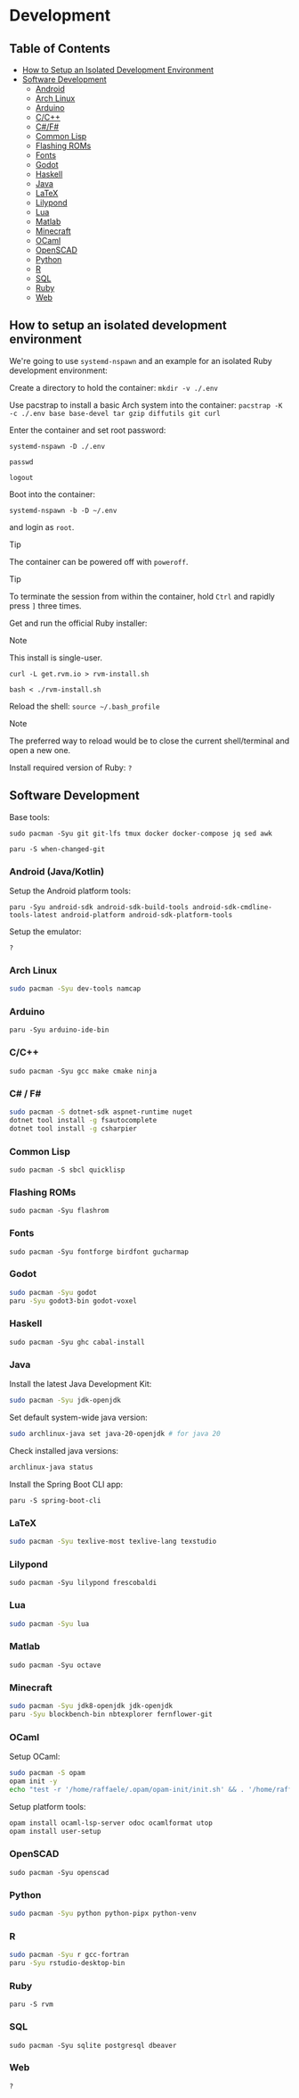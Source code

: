 # Development

<!-- https://wiki.archlinux.org/title/Security#Mandatory_access_control) -->
<!-- https://labs.consol.de/development/linux/operating-systems/2018/06/18/arch-linux-for-devs.html) -->
<!-- https://www.codementor.io/@g00b/arch-linux-install-guide-for-developers-1uvn3bs1h7) -->
<!-- https://dev.to/svettwer/arch-linux-for-devs-26dm) -->
<!-- https://bbs.archlinux.org/viewtopic.php?id=98817) -->
<!-- https://www.nikbrendler.com/on-arch-linux/) -->
<!-- https://www.reddit.com/r/archlinux/comments/jtptml/is_arch_good_for_developers_in_general/) -->
<!-- https://www.reddit.com/r/archlinux/comments/1007tf6/is_it_a_good_idea_using_arch_linux_java_dev/) -->
<!-- https://www.reddit.com/r/archlinux/comments/11sbaa8/matlab_toolbox/) -->
<!-- https://www.reddit.com/r/archlinux/comments/13rgj3v/arch_as_work_distro/) -->

## Table of Contents

- [How to Setup an Isolated Development Environment](#how-to-setup-an-isolated-development-environment)
- [Software Development](#software-development)
  - [Android](#android-javakotlin)
  - [Arch Linux](#arch-linux)
  - [Arduino](#arduino)
  - [C/C++](#cc)
  - [C#/F#](#c-f)
  - [Common Lisp](#common-lisp)
  - [Flashing ROMs](#flashing-roms)
  - [Fonts](#fonts)
  - [Godot](#godot)
  - [Haskell](#haskell)
  - [Java](#java)
  - [LaTeX](#latex)
  - [Lilypond](#lilypond)
  - [Lua](#lua)
  - [Matlab](#matlab)
  - [Minecraft](#minecraft)
  - [OCaml](#ocaml)
  - [OpenSCAD](#openscad)
  - [Python](#python)
  - [R](#r)
  - [SQL](#sql)
  - [Ruby](#ruby)
  - [Web](#web)

## How to setup an isolated development environment

We're going to use `systemd-nspawn` and an example for an isolated Ruby development environment: 

Create a directory to hold the container: `mkdir -v ./.env`

Use pacstrap to install a basic Arch system into the container: `pacstrap -K -c ./.env base base-devel tar gzip diffutils git curl`

Enter the container and set root password: 

`systemd-nspawn -D ./.env`

`passwd`

`logout`

Boot into the container: 

`systemd-nspawn -b -D ~/.env`

and login as `root`.

> [!TIP]
> The container can be powered off with `poweroff`.

> [!TIP]
> To terminate the session from within the container, hold `Ctrl` and rapidly press `]` three times.

Get and run the official Ruby installer: 

> [!NOTE]
> This install is single-user.

`curl -L get.rvm.io > rvm-install.sh`

`bash < ./rvm-install.sh`

Reload the shell: `source ~/.bash_profile`

> [!NOTE]
> The preferred way to reload would be to close the current shell/terminal and open a new one.

Install required version of Ruby: `?`

## Software Development

Base tools:

`sudo pacman -Syu git git-lfs tmux docker docker-compose jq sed awk`

`paru -S when-changed-git`

### Android (Java/Kotlin)

<!-- Sources -->
<!-- https://wiki.archlinux.org/title/Android# -->
<!-- https://stackoverflow.com/questions/75249860/how-to-develop-an-android-application-without-android-studio -->
<!-- https://www.revelo.com/blog/how-to-build-an-android-development-environment-without-android-studio -->
<!-- https://developer.okta.com/blog/2018/08/10/basic-android-without-an-ide -->
<!-- https://www.kuon.ch/post/2020-01-12-android-app/ -->

Setup the Android platform tools:

`paru -Syu android-sdk android-sdk-build-tools android-sdk-cmdline-tools-latest android-platform android-sdk-platform-tools`

Setup the emulator:

`?`

### Arch Linux

```sh
sudo pacman -Syu dev-tools namcap
```

### Arduino

`paru -Syu arduino-ide-bin`

### C/C++

`sudo pacman -Syu gcc make cmake ninja`

### C# / F#

```sh
sudo pacman -S dotnet-sdk aspnet-runtime nuget
dotnet tool install -g fsautocomplete
dotnet tool install -g csharpier
```

### Common Lisp

`sudo pacman -S sbcl quicklisp`

### Flashing ROMs

`sudo pacman -Syu flashrom`

### Fonts

`sudo pacman -Syu fontforge birdfont gucharmap`

### Godot

```sh
sudo pacman -Syu godot
paru -Syu godot3-bin godot-voxel
```

### Haskell

`sudo pacman -Syu ghc cabal-install`

### Java

Install the latest Java Development Kit:

```sh
sudo pacman -Syu jdk-openjdk
```

Set default system-wide java version:

```sh
sudo archlinux-java set java-20-openjdk # for java 20
```

Check installed java versions:

```sh
archlinux-java status
```

Install the Spring Boot CLI app:

`paru -S spring-boot-cli`

### LaTeX

```sh
sudo pacman -Syu texlive-most texlive-lang texstudio
```

### Lilypond

`sudo pacman -Syu lilypond frescobaldi`

### Lua

```sh
sudo pacman -Syu lua
```

### Matlab

`sudo pacman -Syu octave`

### Minecraft

```sh
sudo pacman -Syu jdk8-openjdk jdk-openjdk
paru -Syu blockbench-bin nbtexplorer fernflower-git
```

### OCaml

<!-- https://ocaml.org/docs/installing-ocaml -->
<!-- https://ocaml.org/docs/opam-switch-introduction -->

Setup OCaml:

```sh
sudo pacman -S opam
opam init -y
echo "test -r '/home/raffaele/.opam/opam-init/init.sh' && . '/home/raffaele/.opam/opam-init/init.sh' > /dev/null 2> /dev/null || true" >> ~/.bashrc
```

Setup platform tools:

```sh
opam install ocaml-lsp-server odoc ocamlformat utop
opam install user-setup
```

### OpenSCAD

`sudo pacman -Syu openscad`

### Python

```sh
sudo pacman -Syu python python-pipx python-venv
```

### R

```sh
sudo pacman -Syu r gcc-fortran
paru -Syu rstudio-desktop-bin
```

### Ruby

`paru -S rvm`

### SQL

`sudo pacman -Syu sqlite postgresql dbeaver`

### Web

<!-- html/css/js/php -->
`?`
